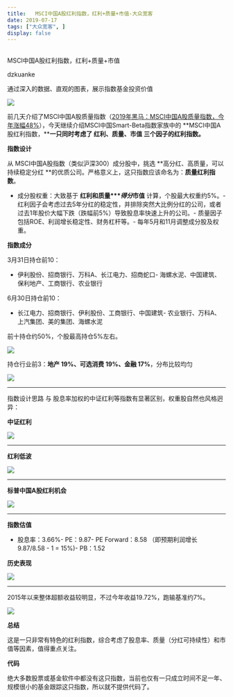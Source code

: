 ```yaml
---
title:   MSCI中国A股红利指数，红利+质量+市值-大众宽客
date: 2019-07-17
tags: ["大众宽客", ]
display: false
---
```



## 



MSCI中国A股红利指数，红利+质量+市值




dzkuanke




通过深入的数据、直观的图表，展示指数基金投资价值


<img class="rich_pages" data-ratio="0.3563218390804598" data-s="300,640" src="https://mmbiz.qpic.cn/mmbiz_png/PKw3FQPmhIgS4dkzpvM8MrM6wZCFWtiaVbAiaqCRptqU9qnCA2X7Rb4hVHJiccwgwqqibdV3SEoVN7Y60eaBJeiaf8w/640?wx_fmt=png" data-type="png" data-w="870" style=""/>



前几天介绍了MSCI中国A股质量指数（[2019年黑马：MSCI中国A股质量指数，今年涨幅48%](http://mp.weixin.qq.com/s?__biz=MzAwMTc1MDcwNw==&amp;mid=2648274930&amp;idx=1&amp;sn=fd02ae5deaee70297e8730108ec25944&amp;chksm=82f9342eb58ebd38957be3f8fc322b5369ebd70e59eded2ac643556edceab010bd3f348c58ae&amp;scene=21#wechat_redirect)），今天继续介绍MSCI中国Smart-Beta指数家族中的 **MSCI中国A股红利指数，****一只同时考虑了 红利、质量、市值 三个因子的红利指数。**



**指数设计**

从 MSCI中国A股指数（类似沪深300）成分股中，挑选&nbsp;**高分红、高质量，可以持续稳定分红&nbsp;**的优质公司。严格意义上，这只指数应该命名为：**质量红利指数**。


- 成分股权重：大致基于 **红利和质量****得分*市值**&nbsp;计算，个股最大权重约5%。- 红利因子会考虑过去5年分红的稳定性，并排除突然大比例分红的公司，或者过去1年股价大幅下跌（跌幅前5%）导致股息率快速上升的公司。- 质量因子包括ROE、利润增长稳定性、财务杠杆等。- 每年5月和11月调整成分股及权重。




**指数成分**

3月31日持仓前10：
- 伊利股份、招商银行、万科A、长江电力、招商蛇口- 海螺水泥、中国建筑、保利地产、工商银行、农业银行


6月30日持仓前10：
- 长江电力、招商银行、伊利股份、工商银行、中国建筑- 农业银行、万科A、上汽集团、美的集团、海螺水泥


前十持仓约50%，个股最高持仓5%左右。

<img class="rich_pages" data-ratio="0.678343949044586" data-s="300,640" src="https://mmbiz.qpic.cn/mmbiz_png/PKw3FQPmhIgS4dkzpvM8MrM6wZCFWtiaVpm00DsfAtwTm5gtpJB5UeT4hPxC4icdfThDxFpKhuUSSZWdwayGGlsg/640?wx_fmt=png" data-type="png" data-w="628" style=""/>



持仓行业前3：**地产&nbsp;19%、可选消费 19%、金融&nbsp;17%**，分布比较均匀

<img class="rich_pages" data-ratio="0.7564402810304449" data-s="300,640" src="https://mmbiz.qpic.cn/mmbiz_png/PKw3FQPmhIgS4dkzpvM8MrM6wZCFWtiaVaKXrWBmaHMluVOKUdsIBL6cTIJSWEjYtolHHHMUeH73vIQhGoW3o6w/640?wx_fmt=png" data-type="png" data-w="854" style=""/>

****

指数设计思路 与 股息率加权的中证红利等指数有显著区别，权重股自然也风格迥异：



**中证红利**

<img class="rich_pages" data-ratio="0.5921875" data-s="300,640" src="https://mmbiz.qpic.cn/mmbiz_png/PKw3FQPmhIgS4dkzpvM8MrM6wZCFWtiaV3qBNSvYcuC0B5Cmca2micRqLzMCGSRZnicL5vCGb2iap29ob8NlawtG1w/640?wx_fmt=png" data-type="png" data-w="1280" style=""/>

****

**红利低波**

<img class="rich_pages" data-ratio="0.5921875" data-s="300,640" src="https://mmbiz.qpic.cn/mmbiz_png/PKw3FQPmhIgS4dkzpvM8MrM6wZCFWtiaVna9J7bZzibFRS8xXBvgDBCLdeW5vIKdZCALvnaaYxXbVcSnrBO3k9lw/640?wx_fmt=png" data-type="png" data-w="1280" style=""/>

****

**标普中国A股红利机会**

<img class="rich_pages" data-ratio="0.4934725848563969" data-s="300,640" src="https://mmbiz.qpic.cn/mmbiz_png/PKw3FQPmhIgS4dkzpvM8MrM6wZCFWtiaVWEIqmR4NVcOUib58MuEIvwA1XlN5dH6GE0LE0ZnGhwhuNiaARqVpwXfQ/640?wx_fmt=png" data-type="png" data-w="766" style=""/>

****

**指数估值**
- 股息率：3.66%- PE：9.87- PE Forward：8.58 （即预期利润增长 9.87/8.58 - 1 = 15%)- PB：1.52


**历史表现**

<img class="rich_pages" data-ratio="0.4868189806678383" data-s="300,640" src="https://mmbiz.qpic.cn/mmbiz_png/PKw3FQPmhIgS4dkzpvM8MrM6wZCFWtiaVicYQ0dDQPhgwDstR8l05dltPt2dZ8EExdlYAPNITFPiaFfm9KKgq4Fmg/640?wx_fmt=png" data-type="png" data-w="1138" style=""/>

****

2015年以来整体超额收益较明显，不过今年收益19.72%，跑输基准约7%。

<img class="rich_pages" data-ratio="0.7937062937062938" data-s="300,640" src="https://mmbiz.qpic.cn/mmbiz_png/PKw3FQPmhIgS4dkzpvM8MrM6wZCFWtiaVM1jsHDk92uW3RPmmA4cqIRavIiaBVTY5k5cvJVwsPDFaaAObQUIMuUw/640?wx_fmt=png" data-type="png" data-w="572" style=""/>





**总结**

这是一只非常有特色的红利指数，综合考虑了股息率、质量（分红可持续性）和市值等因素，值得重点关注。



**代码**

绝大多数股票或基金软件中都没有这只指数，当前也仅有一只成立时间不足一年、规模很小的基金跟踪这只指数，所以就不提供代码了。